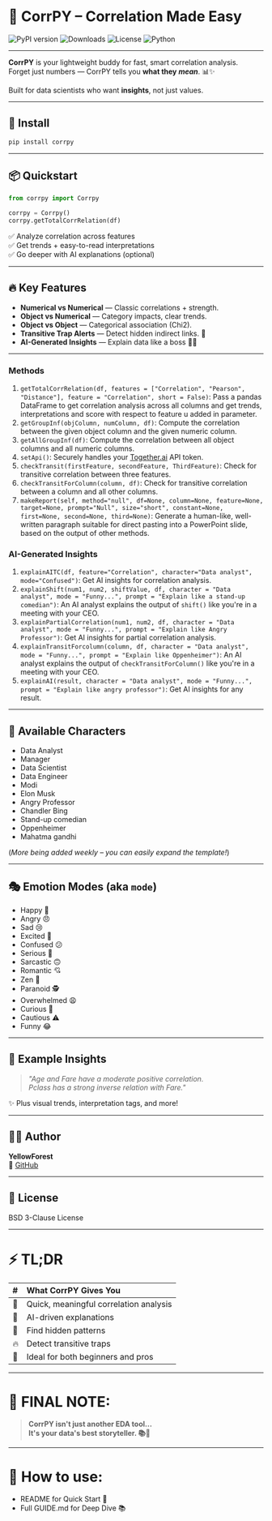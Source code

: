 # 🧠 CorrPY – Correlation Made Easy

![PyPI version](https://img.shields.io/pypi/v/corrpy)
![Downloads](https://img.shields.io/pypi/dm/corrpy)
![License](https://img.shields.io/pypi/l/corrpy)
![Python](https://img.shields.io/pypi/pyversions/corrpy)

---

**CorrPY** is your lightweight buddy for fast, smart correlation analysis.  
Forget just numbers — CorrPY tells you **what they *mean***. 📊✨

Built for data scientists who want **insights**, not just values.

---

## 🚀 Install

```bash
pip install corrpy
```

---

## 📦 Quickstart

```python
from corrpy import Corrpy

corrpy = Corrpy()
corrpy.getTotalCorrRelation(df)
```

✅ Analyze correlation across features  
✅ Get trends + easy-to-read interpretations  
✅ Go deeper with AI explanations (optional)

---

## 🔥 Key Features

- **Numerical vs Numerical** — Classic correlations + strength.
- **Object vs Numerical** — Category impacts, clear trends.
- **Object vs Object** — Categorical association (Chi2).
- **Transitive Trap Alerts** — Detect hidden indirect links. 🚨
- **AI-Generated Insights** — Explain data like a boss 🧠📜

---

### Methods

1. `getTotalCorrRelation(df, features = ["Correlation", "Pearson", "Distance"], feature = "Correlation", short = False)`: Pass a pandas DataFrame to get correlation analysis across all columns and get trends, interpretations and score with respect to feature u added in parameter.
2. `getGroupInf(objColumn, numColumn, df)`: Compute the correlation between the given object column and the given numeric column.
3. `getAllGroupInf(df)`: Compute the correlation between all object columns and all numeric columns.
4. `setApi()`: Securely handles your [Together.ai](https://www.together.ai/) API token.
5. `checkTransit(firstFeature, secondFeature, ThirdFeature)`: Check for transitive correlation between three features.
6. `checkTransitForColumn(column, df)`: Check for transitive correlation between a column and all other columns.
7. `makeReport(self, method="null", df=None, column=None, feature=None, target=None, prompt="Null", size="short", constant=None, first=None, second=None, third=None)`: Generate a human-like, well-written paragraph suitable for direct pasting into a PowerPoint slide, based on the output of other methods.

### AI-Generated Insights

1. `explainAITC(df, feature="Correlation", character="Data analyst", mode="Confused")`: Get AI insights for correlation analysis.
2. `explainShift(num1, num2, shiftValue, df, character = "Data analyst", mode = "Funny...", prompt = "Explain like a stand-up comedian")`: An AI analyst explains the output of `shift()` like you're in a meeting with your CEO.
3. `explainPartialCorrelation(num1, num2, df, character = "Data analyst", mode = "Funny...", prompt = "Explain like Angry Professor")`: Get AI insights for partial correlation analysis.
4. `explainTransitForcolumn(column, df, character = "Data analyst", mode = "Funny...", prompt = "Explain like Oppenheimer")`: An AI analyst explains the output of `checkTransitForColumn()` like you're in a meeting with your CEO.
5. `explainAI(result, character = "Data analyst", mode = "Funny...", prompt = "Explain like angry professor")`: Get AI insights for any result.

---


## 👤 Available Characters

- Data Analyst  
- Manager  
- Data Scientist  
- Data Engineer  
- Modi  
- Elon Musk  
- Angry Professor  
- Chandler Bing  
- Stand-up comedian
- Oppenheimer
- Mahatma gandhi


(*More being added weekly – you can easily expand the template!*)

---

## 🎭 Emotion Modes (aka `mode`)

- Happy 🎉  
- Angry 😠  
- Sad 😢  
- Excited 🤩  
- Confused 😕  
- Serious 💼  
- Sarcastic 🙃  
- Romantic 💘  
- Zen 🧘  
- Paranoid 🕵️
- Overwhelmed 😩
- Curious 🤔
- Cautious ⚠️
- Funny 😂




---





## 🧠 Example Insights

> *"Age and Fare have a moderate positive correlation.  
Pclass has a strong inverse relation with Fare."*

✨ Plus visual trends, interpretation tags, and more!

---

## 👨‍💻 Author

**YellowForest**  
🔗 [GitHub](https://github.com/Parthdsaiml)

---

## 📄 License

BSD 3-Clause License

---

# ⚡ TL;DR

| # | What CorrPY Gives You |
|:-|:--|
| 🚀 | Quick, meaningful correlation analysis |
| 🤖 | AI-driven explanations |
| 🧩 | Find hidden patterns |
| 🔥 | Detect transitive traps |
| 🎯 | Ideal for both beginners and pros |

---

# 📢 FINAL NOTE:

> **CorrPY isn't just another EDA tool...  
> It's your data's best storyteller. 📚🚀**

---

# 🧹 How to use:
- README for Quick Start 📑
- Full GUIDE.md for Deep Dive 📚

